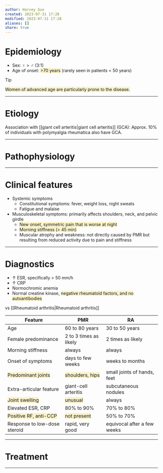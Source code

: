 ```yaml
---
author: Harvey Guo
created: 2023-07-31 17:28
modified: 2023-07-31 17:28
aliases: []
share: true
---
```

# Epidemiology
- Sex: ♀ > ♂ (3:1) 
- Age of onset: <span style="background:rgba(240, 200, 0, 0.2)">>70 years</span> (rarely seen in patients < 50 years) 
>[!tip] 
><span style="background:rgba(240, 200, 0, 0.2)">Women of advanced age are particularly prone to the disease.</span>

---
# Etiology
Association with [[giant cell arteritis|giant cell arteritis]] (GCA): Approx. 10% of individuals with polymyalgia rheumatica also have GCA.

---
# Pathophysiology


---
# Clinical features
- Systemic symptoms
	- Constitutional symptoms: fever, weight loss, night sweats
	- Fatigue and malaise
- Musculoskeletal symptoms: primarily affects shoulders, neck, and pelvic girdle
	- <span style="background:rgba(240, 200, 0, 0.2)">New onset, symmetric pain that is worse at night</span>
	- <span style="background:rgba(240, 200, 0, 0.2)">Morning stiffness (> 45 min)</span>
	- Muscular atrophy and weakness: not directly caused by PMR but resulting from reduced activity due to pain and stiffness

---
# Diagnostics
- ↑ ESR, specifically > 50 mm/h
- ↑ CRP
- Normochromic anemia
- Normal creatine kinase, <span style="background:rgba(240, 200, 0, 0.2)">negative rheumatoid factors, and no autoantibodies </span>

vs [[Rheumatoid arthritis|Rheumatoid arthritis]]

| Feature                                                                      | PMR                                                                    | RA                          |
| ---------------------------------------------------------------------------- | ---------------------------------------------------------------------- | --------------------------- |
| Age                                                                          | 60 to 80 years                                                         | 30 to 50 years              |
| Female predominance                                                          | 2 to 3 times as likely                                                 | 2 times as likely           |
| Morning stiffness                                                            | always                                                                 | always                      |
| Onset of symptoms                                                            | days to few weeks                                                      | weeks to months             |
| <span style="background:rgba(240, 200, 0, 0.2)">Predominant joints</span>    | <span style="background:rgba(240, 200, 0, 0.2)">shoulders, hips</span> | small joints of hands, feet |
| Extra-articular feature                                                      | giant-cell arteritis                                                   | subcutaneous nodules        |
| <span style="background:rgba(240, 200, 0, 0.2)">Joint swelling</span>        | <span style="background:rgba(240, 200, 0, 0.2)">unusual</span>         | always                      |
| Elevated ESR, CRP                                                            | 80% to 90%                                                             | 70% to 80%                  |
| <span style="background:rgba(240, 200, 0, 0.2)">Positive RF, anti-CCP</span> | <span style="background:rgba(240, 200, 0, 0.2)">not present</span>     | 50% to 70%                  |
| Response to low-dose steroid                                                 | rapid, very good                                                       | equivocal after a few weeks |


---
# Treatment


---
